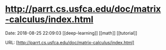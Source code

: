 # http://parrt.cs.usfca.edu/doc/matrix-calculus/index.html

Date: 2018-08-25 22:09:03
[[deep-learning]] [[math]] [[tutorial]]

URL: [http://parrt.cs.usfca.edu/doc/matrix-calculus/index.html]
